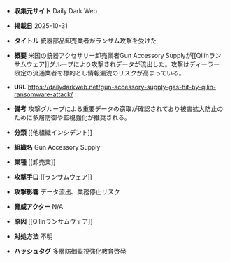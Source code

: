 - **収集元サイト**
Daily Dark Web

- **掲載日**
2025-10-31

- **タイトル**
銃器部品卸売業者がランサム攻撃を受けた

- **概要**
米国の銃器アクセサリー卸売業者Gun Accessory Supplyが[[Qilinランサムウェア]]グループにより攻撃されデータが流出した。攻撃はディーラー限定の流通業者を標的とし情報漏洩のリスクが高まっている。

- **URL**
https://dailydarkweb.net/gun-accessory-supply-gas-hit-by-qilin-ransomware-attack/

- **備考**
攻撃グループによる重要データの窃取が確認されており被害拡大防止のために多層防御や監視強化が推奨される。

- **分類**
[[他組織インシデント]]

- **組織名**
Gun Accessory Supply

- **業種**
[[卸売業]]

- **攻撃手口**
[[ランサムウェア]]

- **攻撃影響**
データ流出、業務停止リスク

- **脅威アクター**
N/A

- **原因**
[[Qilinランサムウェア]]

- **対処方法**
不明

- **ハッシュタグ**
多層防御監視強化教育啓発
